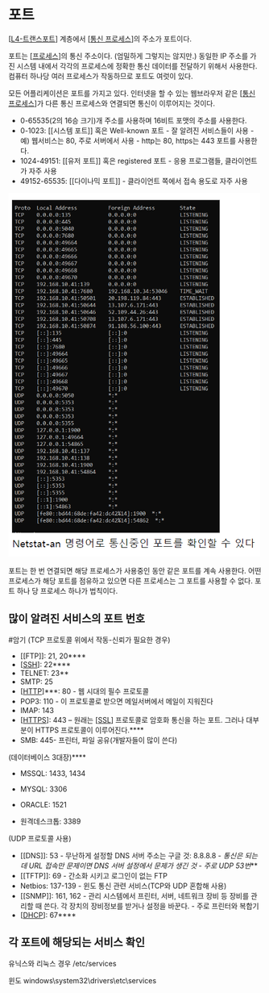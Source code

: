 # 포트

[[L4-트랜스포트]] 계층에서 [[통신 프로세스]]의 주소가 포트이다. 


포트는 [[프로세스]]의 통신 주소이다. (엄밀하게 그렇지는 않지만.) 동일한 IP 주소를 가진 시스템 내에서 각각의 프로세스에 정확한 통신 데이터를 전달하기 위해서 사용한다. 컴퓨터 하나당 여러 프로세스가 작동하므로 포트도 여럿이 있다.  

모든 어플리케이션은 포트를 가지고 있다. 인터넷을 할 수 있는 웹브라우저 같은 [[통신 프로세스]]가 다른 통신 프로세스와 연결되면 통신이 이루어지는 것이다. 

- 0-65535(2의 16승 크기)개 주소를 사용하며 16비트 포맷의 주소를 사용한다. 
- 0-1023: [[시스템 포트]] 혹은 Well-known 포트 - 잘 알려진 서비스들이 사용 - 예) 웹서비스는 80, 주로 서버에서 사용 - http는 80, https는 443 포트를 사용한다.  
- 1024-49151: [[유저 포트]] 혹은 registered 포트 - 응용 프로그램들, 클라이언트가 자주 사용 
- 49152-65535: [[다이나믹 포트]] - 클라이언트 쪽에서 접속 용도로 자주 사용 

![](../attachments/2022-09-19-13-15-43.png)

포트는 한 번 연결되면 해당 프로세스가 사용중인 동안 같은 포트를 계속 사용한다. 어떤 프로세스가 해당 포트를 점유하고 있으면 다른 프로세스는 그 포트를 사용할 수 없다. 포트 하나 당 프로세스 하나가 법칙이다.  

## 많이 알려진 서비스의 포트 번호  

#암기
(TCP 프로토콜 위에서 작동-신뢰가 필요한 경우) 
- [[FTP]]: 21, 20**** 
- [[SSH]]: 22****
- TELNET: 23** 
- SMTP: 25 
- [[HTTP]]***: 80 - 웹 시대의 필수 프로토콜 
- POP3: 110 - 이 프로토콜로 받으면 메일서버에서 메일이 지워진다 
- IMAP: 143 
- [[HTTPS]]: 443 – 원래는 [[SSL]] 프로토콜로 암호화 통신을 하는 포트. 그러나 대부분이 HTTPS 프로토콜이 이루어진다.**** 
- SMB: 445- 프린터, 파일 공유(개발자들이 많이 쓴다) 

(데이터베이스 3대장)**** 
- MSSQL: 1433, 1434 
- MYSQL: 3306 
- ORACLE: 1521 

- 원격데스크톱: 3389 

 
(UDP 프로토콜 사용) 
- [[DNS]]: 53 - 무난하게 설정할 DNS 서버 주소는 구글 것: 8.8.8.8 - *통신은 되는데 URL 접속만 문제이면 DNS 서버 설정에서 문제가 생긴 것 - 주로 UDP 53번*** 
- [[TFTP]]: 69 - 간소화 시키고 로그인이 없는 FTP 
- Netbios: 137-139 - 윈도 통신 관련 서비스(TCP와 UDP 혼합해 사용) 
- [[SNMP]]: 161, 162 - 관리 시스템에서 프린터, 서버, 네트워크 장비 등 장비를 관리할 때 쓴다. 각 장치의 장비정보를 받거나 설정을 바꾼다. - 주로 프린터와 복합기
- [[DHCP]]: 67**** 

 
## 각 포트에 해당되는 서비스 확인 

유닉스와 리눅스 경우 /etc/services 

윈도 windows\system32\drivers\etc\services 

[//begin]: # "Autogenerated link references for markdown compatibility"
[L4-트랜스포트]: L4-트랜스포트.md "L4-트랜스포트"
[통신 프로세스]: <통신 프로세스.md> "통신 프로세스"
[프로세스]: 프로세스.md "프로세스"
[통신 프로세스]: <통신 프로세스.md> "통신 프로세스"
[SSH]: SSH.md "SSH(Secure Shell)"
[HTTP]: HTTP.md "HTTP"
[HTTPS]: HTTPS.md "HTTPS"
[SSL]: SSL.md "SSL (Secure Sockets Layer)"
[DHCP]: DHCP.md "DHCP"
[//end]: # "Autogenerated link references"